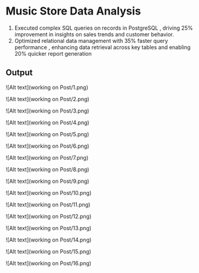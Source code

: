 
# Music Store Data Analysis

1. Executed complex SQL queries on records in PostgreSQL , driving 25% improvement in insights on sales trends and customer behavior.
2. Optimized relational data management with 35% faster query performance , enhancing data retrieval across key tables and enabling 20% quicker report generation



## Output

![Alt text](working on Post/1.png)

![Alt text](working on Post/2.png)

![Alt text](working on Post/3.png)

![Alt text](working on Post/4.png)

![Alt text](working on Post/5.png)

![Alt text](working on Post/6.png)

![Alt text](working on Post/7.png)

![Alt text](working on Post/8.png)

![Alt text](working on Post/9.png)

![Alt text](working on Post/10.png)

![Alt text](working on Post/11.png)

![Alt text](working on Post/12.png)

![Alt text](working on Post/13.png)

![Alt text](working on Post/14.png)

![Alt text](working on Post/15.png)

![Alt text](working on Post/16.png)


